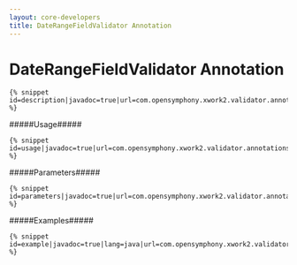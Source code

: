 ```yaml
---
layout: core-developers
title: DateRangeFieldValidator Annotation
---
```


# DateRangeFieldValidator Annotation



~~~~~~~
{% snippet id=description|javadoc=true|url=com.opensymphony.xwork2.validator.annotations.DateRangeFieldValidator %}
~~~~~~~

#####Usage#####



~~~~~~~
{% snippet id=usage|javadoc=true|url=com.opensymphony.xwork2.validator.annotations.DateRangeFieldValidator %}
~~~~~~~

#####Parameters#####



~~~~~~~
{% snippet id=parameters|javadoc=true|url=com.opensymphony.xwork2.validator.annotations.DateRangeFieldValidator %}
~~~~~~~

#####Examples#####



~~~~~~~
{% snippet id=example|javadoc=true|lang=java|url=com.opensymphony.xwork2.validator.annotations.DateRangeFieldValidator %}
~~~~~~~
